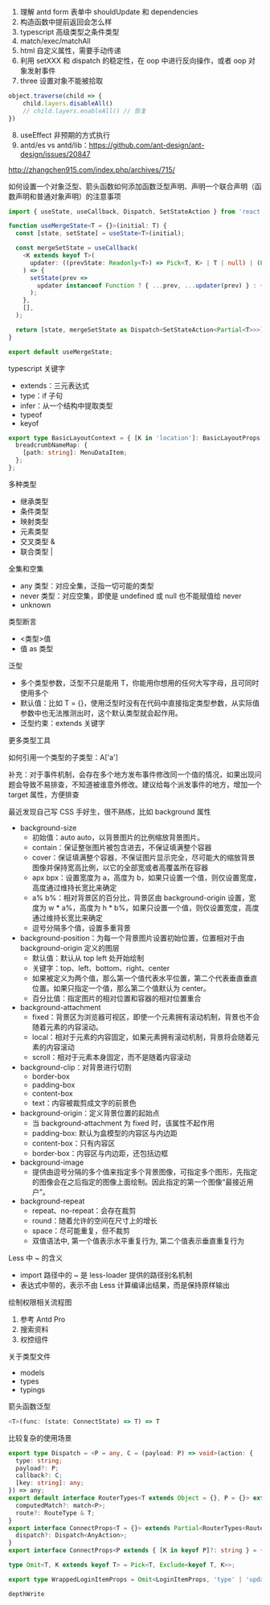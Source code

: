 1. 理解 antd form 表单中 shouldUpdate 和 dependencies
2. 构造函数中提前返回会怎么样
3. typescript 高级类型之条件类型
4. match/exec/matchAll
5. html 自定义属性，需要手动传递
6. 利用 setXXX 和 dispatch 的稳定性，在 oop 中进行反向操作，或者 oop 对象发射事件
7. three 设置对象不能被拾取
```js
object.traverse(child => {
    child.layers.disableAll()
    // child.layers.enableAll() // 恢复
})
```
8. useEffect 非预期的方式执行
9. antd/es vs antd/lib：https://github.com/ant-design/ant-design/issues/20847

http://zhangchen915.com/index.php/archives/715/

如何设置一个对象泛型、箭头函数如何添加函数泛型声明、声明一个联合声明（函数声明和普通对象声明）的注意事项
```ts
import { useState, useCallback, Dispatch, SetStateAction } from 'react';

function useMergeState<T = {}>(initial: T) {
  const [state, setState] = useState<T>(initial);

  const mergeSetState = useCallback(
    <K extends keyof T>(
      updater: ((prevState: Readonly<T>) => Pick<T, K> | T | null) | (Pick<T, K> | T | null),
    ) => {
      setState(prev =>
        updater instanceof Function ? { ...prev, ...updater(prev) } : { ...prev, ...updater },
      );
    },
    [],
  );

  return [state, mergeSetState as Dispatch<SetStateAction<Partial<T>>>] as const;
}

export default useMergeState;

```

typescript 关键字
* extends：三元表达式
* type：if 子句
* infer：从一个结构中提取类型
* typeof
* keyof

```ts
export type BasicLayoutContext = { [K in 'location']: BasicLayoutProps[K] } & {
  breadcrumbNameMap: {
    [path: string]: MenuDataItem;
  };
};
```

多种类型
* 继承类型
* 条件类型
* 映射类型
* 元素类型
* 交叉类型 &
* 联合类型 |

全集和空集
* any 类型：对应全集，泛指一切可能的类型
* never 类型：对应空集，即使是 undefined 或 null 也不能赋值给 never
* unknown

类型断言
* <类型>值
* 值 as 类型

泛型
* 多个类型参数，泛型不只是能用 T，你能用你想用的任何大写字母，且可同时使用多个
* 默认值：比如 T = {}，使用泛型时没有在代码中直接指定类型参数，从实际值参数中也无法推测出时，这个默认类型就会起作用。
* 泛型约束：extends 关键字

更多类型工具

如何引用一个类型的子类型：A['a']

补充：对于事件机制，会存在多个地方发布事件修改同一个值的情况，如果出现问题会导致不易排查，不知道被谁意外修改。建议给每个派发事件的地方，增加一个 target 属性，方便排查

最近发现自己写 CSS 手好生，很不熟练，比如 background 属性
* background-size
  * 初始值：auto auto，以背景图片的比例缩放背景图片。
  * contain：保证整张图片被包含进去，不保证填满整个容器
  * cover：保证填满整个容器，不保证图片显示完全，尽可能大的缩放背景图像并保持宽高比例，以它的全部宽或者高覆盖所在容器
  * apx bpx：设置宽度为 a，高度为 b，如果只设置一个值，则仅设置宽度，高度通过维持长宽比来确定
  * a% b%：相对背景区的百分比，背景区由 background-origin 设置，宽度为 w * a%，高度为 h * b%，如果只设置一个值，则仅设置宽度，高度通过维持长宽比来确定
  * 逗号分隔多个值，设置多重背景
* background-position：为每一个背景图片设置初始位置，位置相对于由 background-origin 定义的图层
  * 默认值：默认从 top left 处开始绘制
  * 关键字：top、left、bottom、right、center
  * 如果被定义为两个值，那么第一个值代表水平位置，第二个代表垂直垂直位置。如果只指定一个值，那么第二个值默认为 center。
  * 百分比值：指定图片的相对位置和容器的相对位置重合
* background-attachment
  * fixed：背景区为浏览器可视区，即使一个元素拥有滚动机制，背景也不会随着元素的内容滚动。
  * local：相对于元素的内容固定，如果元素拥有滚动机制，背景将会随着元素的内容滚动
  * scroll：相对于元素本身固定，而不是随着内容滚动
* background-clip：对背景进行切割
  * border-box
  * padding-box
  * content-box
  * text：内容被裁剪成文字的前景色
* background-origin：定义背景位置的起始点
  * 当 background-attachment 为 fixed 时，该属性不起作用
  * padding-box: 默认为盒模型的内容区与内边距
  * content-box：只有内容区
  * border-box：内容区与内边距，还包括边框
* background-image
  * 提供由逗号分隔的多个值来指定多个背景图像，可指定多个图形，先指定的图像会在之后指定的图像上面绘制。因此指定的第一个图像“最接近用户”。
* background-repeat
  * repeat、no-repeat：会存在裁剪
  * round：随着允许的空间在尺寸上的增长
  * space：尽可能重复，但不裁剪
  * 双值语法中, 第一个值表示水平重复行为, 第二个值表示垂直重复行为

Less 中 ~ 的含义
* import 路径中的 ~ 是 less-loader 提供的路径别名机制
* 表达式中带的，表示不由 Less 计算编译出结果，而是保持原样输出

绘制权限相关流程图
1. 参考 Antd Pro
2. 搜索资料
3. 权控组件

关于类型文件
* models
* types
* typings

箭头函数泛型
```ts
<T>(func: (state: ConnectState) => T) => T
```

比较复杂的使用场景
```ts
export type Dispatch = <P = any, C = (payload: P) => void>(action: {
  type: string;
  payload?: P;
  callback?: C;
  [key: string]: any;
}) => any;
export default interface RouterTypes<T extends Object = {}, P = {}> extends BasicRouteProps {
  computedMatch?: match<P>;
  route?: RouteType & T;
}
export interface ConnectProps<T = {}> extends Partial<RouterTypes<Route, T>> {
  dispatch?: Dispatch<AnyAction>;
}
export interface ConnectProps<P extends { [K in keyof P]?: string } = {}, S = LocationState> {}

type Omit<T, K extends keyof T> = Pick<T, Exclude<keyof T, K>>;

export type WrappedLoginItemProps = Omit<LoginItemProps, 'type' | 'updateActive'>;

```

`depthWrite`